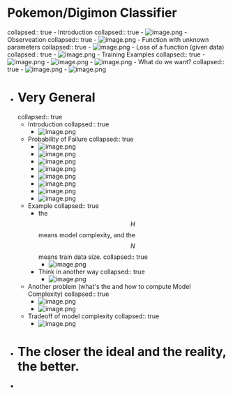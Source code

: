 # Pokemon/Digimon Classifier
collapsed:: true
	- Introduction
	  collapsed:: true
		- ![image.png](../assets/image_1695090317691_0.png)
	- Observeation
	  collapsed:: true
		- ![image.png](../assets/image_1695090522630_0.png)
	- Function with unknown parameters
	  collapsed:: true
		- ![image.png](../assets/image_1695090651284_0.png)
	- Loss of a function (given data)
	  collapsed:: true
		- ![image.png](../assets/image_1695090941969_0.png)
	- Training Examples
	  collapsed:: true
		- ![image.png](../assets/image_1695091146428_0.png)
		- ![image.png](../assets/image_1695091305314_0.png)
		- ![image.png](../assets/image_1695095361241_0.png)
	- What do we want?
	  collapsed:: true
		- ![image.png](../assets/image_1695125866054_0.png)
		- ![image.png](../assets/image_1695125942132_0.png)
- # Very General
  collapsed:: true
	- Introduction
	  collapsed:: true
		- ![image.png](../assets/image_1695126061868_0.png)
	- Probability of Failure
	  collapsed:: true
		- ![image.png](../assets/image_1695128930275_0.png)
		- ![image.png](../assets/image_1695126383587_0.png)
		- ![image.png](../assets/image_1695126487365_0.png)
		- ![image.png](../assets/image_1695126733451_0.png)
		- ![image.png](../assets/image_1695129412305_0.png)
		- ![image.png](../assets/image_1695129477209_0.png)
		- ![image.png](../assets/image_1695129560567_0.png)
		- ![image.png](../assets/image_1695129585856_0.png)
	- Example
	  collapsed:: true
		- the $$H$$ means model complexity, and the $$N$$ means train data size.
		  collapsed:: true
			- ![image.png](../assets/image_1695129725840_0.png)
		- Think in another way
		  collapsed:: true
			- ![image.png](../assets/image_1695129830018_0.png)
	- Another problem (what's the and how to compute Model Complexity)
	  collapsed:: true
		- ![image.png](../assets/image_1695129976216_0.png)
		- ![image.png](../assets/image_1695130153918_0.png)
	- Tradeoff of model complexity
	  collapsed:: true
		- ![image.png](../assets/image_1695130302111_0.png)
- # The closer the ideal and the reality, the better.
-